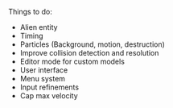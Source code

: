 Things to do:
* Alien entity
* Timing
* Particles (Background, motion, destruction)
* Improve collision detection and resolution
* Editor mode for custom models
* User interface
* Menu system
* Input refinements
* Cap max velocity
